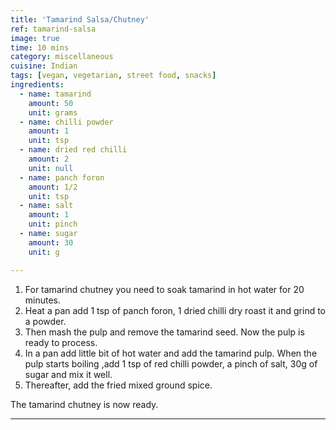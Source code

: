 ```yaml
---
title: 'Tamarind Salsa/Chutney'
ref: tamarind-salsa
image: true
time: 10 mins
category: miscellaneous
cuisine: Indian
tags: [vegan, vegetarian, street food, snacks]
ingredients:
  - name: tamarind
    amount: 50
    unit: grams
  - name: chilli powder
    amount: 1
    unit: tsp
  - name: dried red chilli
    amount: 2
    unit: null
  - name: panch foron
    amount: 1/2
    unit: tsp
  - name: salt
    amount: 1
    unit: pinch
  - name: sugar
    amount: 30
    unit: g

---
```


1. For tamarind chutney you need to soak tamarind in hot water for 20 minutes. 
2. Heat a pan add 1 tsp of panch foron, 1 dried chilli dry roast it and grind to a powder. 
3. Then mash the pulp and remove the tamarind seed. Now the pulp is ready to process. 
4. In a pan add little bit of hot water and add the tamarind pulp. When the pulp starts boiling ,add 1 tsp of red chilli powder, a pinch of salt, 30g of sugar and mix it well. 
5. Thereafter, add the fried mixed ground spice. 

The tamarind chutney is now ready. 

---


